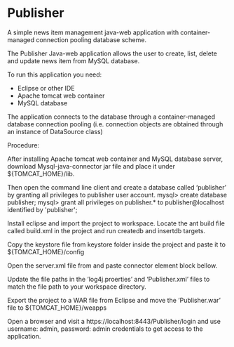 Publisher
=========

A simple news item management java-web application with container-managed connection pooling database scheme. 

The Publisher Java-web application allows the user to create, list, delete and update news item from MySQL database. 

To run this application you need: 
-	Eclipse or other IDE
-	Apache tomcat web container 
-	MySQL database 

The application connects to the database through a container-managed database connection pooling (i.e. connection objects are obtained through an instance of DataSource class)

Procedure:

After installing Apache tomcat web container and MySQL database server, download Mysql-java-connector jar file and place it under ${TOMCAT_HOME}/lib.  

Then open the command line client and create a database called ‘publisher’ by granting all privileges to publisher user account.
mysql> create database publisher;
mysql> grant all privileges on publisher.* to publisher@localhost identified by 'publisher';

Install eclipse and import the project to workspace. 
Locate the ant build file called build.xml in the project and run createdb and insertdb targets. 

Copy the keystore file from keystore folder inside the project and paste it to ${TOMCAT_HOME}/config

Open the server.xml file from and paste connector element block bellow.
   <Connector port="8443" protocol="HTTP/1.1" SSLEnabled="true"
               maxThreads="150" scheme="https" secure="true"
               clientAuth="false" sslProtocol="TLS" keystorePass="changeit"
			   keystoreFile="conf/keystore" />

Update the file paths in the ‘log4j.proerties’ and ‘Publisher.xml’ files to match the file path to your workspace directory. 


Export the project to a WAR file from Eclipse and move the ‘Publisher.war’ file to ${TOMCAT_HOME}/weapps 

Open a browser and visit a https://localhost:8443/Publisher/login and use username: admin, password: admin credentials to get access to the application. 
